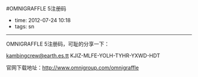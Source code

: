 #OMNIGRAFFLE 5注册码

- time: 2012-07-24 10:18
- tags: sn

---
OMNIGRAFFLE 5注册码，可耻的分享一下：

kambingcrew@earth.es.tt
KJIZ-MLFE-YOLH-TYHR-YXWD-HDT

官网下载地址：http://www.omnigroup.com/omnigraffle


